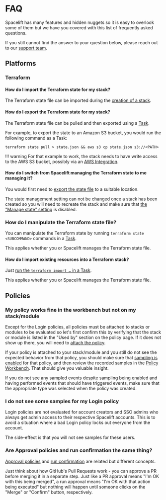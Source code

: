 # FAQ

Spacelift has many features and hidden nuggets so it is easy to overlook some of them but we have you covered with this list of frequently asked questions.

If you still cannot find the answer to your question below, please reach out to our [support team](../product/support/README.md).

## Platforms

### Terraform

#### How do I import the Terraform state for my stack?

The Terraform state file can be imported during the [creation of a stack](../concepts/stack/creating-a-stack.md#terraform).

#### How do I export the Terraform state for my stack?

The Terraform state file can be pulled and then exported using a [Task](../concepts/run/task.md).

For example, to export the state to an Amazon S3 bucket, you would run the following command as a Task:

```shell
terraform state pull > state.json && aws s3 cp state.json s3://<PATH>
```

!!! warning
    For that example to work, the stack needs to have write access to the AWS S3 bucket, possibly via an [AWS Integration](../integrations/cloud-providers/aws.md).

#### How do I switch from Spacelift managing the Terraform state to me managing it?

You would first need to [export the state file](#how-do-i-export-the-terraform-state-for-my-stack) to a suitable location.

The state management setting can not be changed once a stack has been created so you will need to recreate the stack and make sure that [the "Manage state" setting](../concepts/stack/creating-a-stack.md#terraform) is disabled.

### How do I manipulate the Terraform state file?

You can manipulate the Terraform state by running `terraform state <SUBCOMMAND>` commands in a [Task](../concepts/run/task.md).

This applies whether you or Spacelift manages the Terraform state file.

#### How do I import existing resources into a Terraform stack?

Just [run the `terraform import …` in a Task](../vendors/terraform/state-management.md#importing-resources-into-your-terraform-state).

This applies whether you or Spacelift manages the Terraform state file.

## Policies

### My policy works fine in the workbench but not on my stack/module

Except for the Login policies, all policies must be attached to stacks or modules to be evaluated so let's first confirm this by verifying that the stack or module is listed in the "Used by" section on the policy page. If it does not show up there, you will need to [attach the policy](../concepts/policy/README.md#attaching-policies).

If your policy is attached to your stack/module and you still do not see the expected behavior from that policy, you should make sure that [sampling is enabled](../concepts/policy/README.md#sampling-policy-inputs) for that policy, and then review the recorded samples in the [Policy Workbench](../concepts/policy/README.md#policy-workbench-in-practice). That should give you valuable insight.

If you do not see any sampled events despite sampling being enabled and having performed events that should have triggered events, make sure that the appropriate type was selected when the policy was created.

### I do not see some samples for my Login policy

Login policies are not evaluated for account creators and SSO admins who always get admin access to their respective Spacelift accounts. This is to avoid a situation where a bad Login policy locks out everyone from the account.

The side-effect is that you will not see samples for these users.

### Are Approval policies and run confirmation the same thing?

[Approval policies](../concepts/policy/approval-policy.md) and [run confirmation](../concepts/run/tracked.md#confirmed) are related but different concepts.

Just think about how GitHub's Pull Requests work - you can approve a PR before merging it in a separate step. Just like a PR approval means "I'm OK with this being merged", a run approval means "I'm OK with that action being executed" but nothing will happen until someone clicks on the "Merge" or "Confirm" button, respectively.

